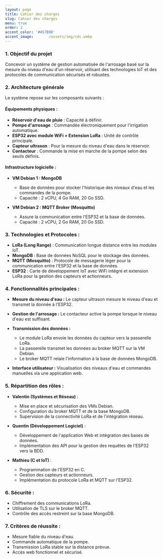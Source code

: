```yaml
---
layout: page
title: Cahier des charges
slug: Cahier des charges
menu: true
order: 2
accent_color: '#457B9D'
accent_image:       /assets/img/cdc.webp
---
```


### 1. Objectif du projet
Concevoir un système de gestion automatisée de l'arrosage basé sur la mesure du niveau d'eau d'un réservoir, utilisant des technologies IoT et des protocoles de communication sécurisés et robustes.

### 2. Architecture générale
Le système repose sur les composants suivants :

#### Équipements physiques :
- **Réservoir d'eau de pluie** : Capacité à définir.  
- **Pompe d'arrosage** : Commandée électroniquement pour l'irrigation automatique.  
- **ESP32 avec module WiFi + Extension LoRa** : Unité de contrôle principale.  
- **Capteur ultrason** : Pour la mesure du niveau d'eau dans le réservoir.  
- **Contacteur** : Commande la mise en marche de la pompe selon des seuils définis.

#### Infrastructure logicielle :
- **VM Debian 1 : MongoDB**  
   - Base de données pour stocker l'historique des niveaux d'eau et les commandes de la pompe.  
   - Capacité : 2 vCPU, 4 Go RAM, 20 Go SSD.  

- **VM Debian 2 : MQTT Broker (Mosquitto)**  
   - Assure la communication entre l'ESP32 et la base de données.  
   - Capacité : 2 vCPU, 2 Go RAM, 20 Go SSD.

### 3. Technologies et Protocoles :
- **LoRa (Long Range)** : Communication longue distance entre les modules IoT.  
- **MongoDB** : Base de données NoSQL pour le stockage des données.  
- **MQTT (Mosquitto)** : Protocole de messagerie léger pour la communication entre l'ESP32 et la base de données.  
- **ESP32** : Carte de développement IoT avec WiFi intégré et extension LoRa pour la gestion des capteurs et actionneurs.  

### 4. Fonctionnalités principales :
- **Mesure du niveau d'eau :** Le capteur ultrason mesure le niveau d'eau et transmet la donnée à l'ESP32.  
- **Gestion de l'arrosage :** Le contacteur active la pompe lorsque le niveau d'eau est suffisant.  
- **Transmission des données :**  
   - Le module LoRa envoie les données du capteur vers la passerelle LoRa.  
   - La passerelle transmet les données au broker MQTT sur la VM Debian.  
   - Le broker MQTT relaie l'information à la base de données MongoDB.  

- **Interface utilisateur :** Visualisation des niveaux d'eau et commandes manuelles via une application web.  

### 5. Répartition des rôles :
- **Valentin (Systèmes et Réseau)** :  
   - Mise en place et sécurisation des VMs Debian.  
   - Configuration du broker MQTT et de la base MongoDB.  
   - Supervision de la connectivité LoRa et de l'intégration réseau.  

- **Quentin (Développement Logiciel)** :  
   - Développement de l'application Web et intégration des bases de données.  
   - Implémentation des API pour la gestion des requêtes de l'ESP32 vers la BDD.  

- **Mathieu (C et IoT)** :  
   - Programmation de l'ESP32 en C.  
   - Gestion des capteurs et actionneurs.  
   - Implémentation du protocole LoRa et MQTT sur l'ESP32.  

### 6. Sécurité :
- Chiffrement des communications LoRa.  
- Utilisation de TLS sur le broker MQTT.  
- Contrôle des accès restreint sur la base MongoDB.  

### 7. Critères de réussite :
- Mesure fiable du niveau d'eau.  
- Commande automatique de la pompe.  
- Transmission LoRa stable sur la distance prévue.  
- Accès web fonctionnel et sécurisé.
